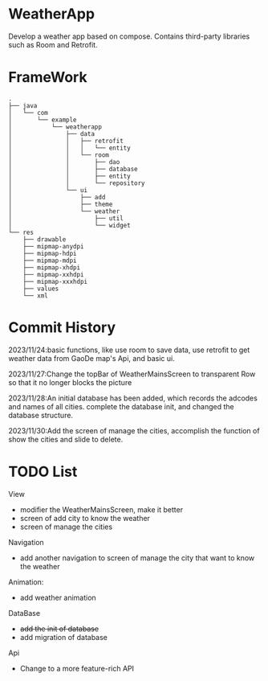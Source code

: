 # WeatherApp
Develop a weather app based on compose. Contains third-party libraries such as Room and Retrofit.

# FrameWork
```
.
├── java
│   └── com
│       └── example
│           └── weatherapp
│               ├── data
│               │   ├── retrofit
│               │   │   └── entity
│               │   └── room
│               │       ├── dao
│               │       ├── database
│               │       ├── entity
│               │       └── repository
│               └── ui
│                   ├── add
│                   ├── theme
│                   └── weather
│                       ├── util
│                       └── widget
└── res
    ├── drawable
    ├── mipmap-anydpi
    ├── mipmap-hdpi
    ├── mipmap-mdpi
    ├── mipmap-xhdpi
    ├── mipmap-xxhdpi
    ├── mipmap-xxxhdpi
    ├── values
    └── xml
```

# Commit History
2023/11/24:basic functions, like use room to save data, use retrofit to get weather data from GaoDe map's Api, and basic ui.

2023/11/27:Change the topBar of WeatherMainsScreen to transparent Row so that it no longer blocks the picture

2023/11/28:An initial database has been added, which records the adcodes and names of all cities.
complete the database init, and changed the database structure.

2023/11/30:Add the screen of manage the cities, accomplish the function of show the cities and slide to delete.


# TODO List
View
- modifier the WeatherMainsScreen, make it better
- screen of add city to know the weather
- screen of manage the cities

Navigation
- add another navigation to screen of manage the city that want to know the weather

Animation:
- add weather animation

DataBase
- ~~add the init of database~~
- add migration of database

Api
- Change to a more feature-rich API
